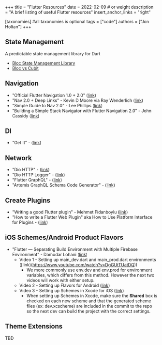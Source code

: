 +++
title = "Flutter Resources"
date = 2022-02-09 # or weight 
description = "A brief listing of useful Flutter resources"
insert_anchor_links = "right"

[taxonomies] #all taxonomies is optional
tags = ["code"]
authors = ["Jon Holtan"]
+++

## State Management

A predictable state management library for Dart

* [Bloc State Management Library](https://bloclibrary.dev/)
* [Bloc vs Cubit](https://ppantaleon.medium.com/flutter-bloc-vs-cubit-100a0fb0efcf)

## Navigation

* "Official Flutter Navigation 1.0 + 2.0" ([link](https://flutter.dev/docs/development/ui/navigation))
* "Nav 2.0 + Deep Links" - Kevin D Moore via Ray Wenderlich ([link](https://www.raywenderlich.com/19457817-flutter-navigator-2-0-and-deep-links))
* "Simple Guide to Nav 2.0" - Lee Phillips ([link](https://medium.com/geekculture/a-simpler-guide-to-flutter-navigator-2-0-part-i-70623cedc93b))
* "Building a Simple Stack Navigator with Flutter Navigation 2.0" - John Cassidy ([link](https://johnwcassidy.medium.com/building-a-simple-stack-navigator-with-flutter-navigation-2-0-f11b55b71520))

## DI

* "Get It" - ([link](https://pub.dev/packages/get_it))

## Network

* "Dio HTTP" - ([link](https://pub.dev/packages/dio))
* "Dio HTTP Logger" - ([link](https://pub.dev/packages/pretty_dio_logger/versions/1.2.0-beta-1))
* "Flutter GraphQL" - ([link](https://pub.dev/packages/graphql_flutter))
* "Artemis GraphQL Schema Code Generator" - ([link](https://pub.dev/packages/artemis))

## Create Plugins

* "Writing a good Flutter plugin" - Mehmet Fidanboylu ([link](https://medium.com/flutter/writing-a-good-flutter-plugin-1a561b986c9c))
* "How to write a Flutter Web Plugin" aka How to Use Platform Interface for Plugins - ([link](https://medium.com/flutter/how-to-write-a-flutter-web-plugin-part-2-afdddb69ece6))

## iOS Schemes/Android Product Flavors

* "Flutter — Separating Build Environment with Multiple Firebase Environment" - Damodar Lohani ([link](https://lohanidamodar.medium.com/flutter-separating-build-environment-with-multiple-firebase-environment-92e40e26d275))
	* Video 1 - Setting up main_dev.dart and main_prod.dart environments ([link)(https://www.youtube.com/watch?v=DgGUtTUatDQ))
		* We more commonly use env.dev and env.prod for environment variables, which differs from this method. However the next two videos will work with either setup.
	* Video 2 - Setting up Flavors for Android ([link](https://www.youtube.com/watch?v=UZFIMRAWtgw))
	* Video 3 - Setting up Schemes in Xcode for iOS ([link](https://www.youtube.com/watch?v=gdqnxcV7_FY))
		* When setting up Schemes in Xcode, make sure the **Shared** box is checked on each new scheme and that the generated scheme files (ex: dev.xcscheme) are included in the commit to the repo so the next dev can build the project with the correct settings. 

## Theme Extensions

TBD
